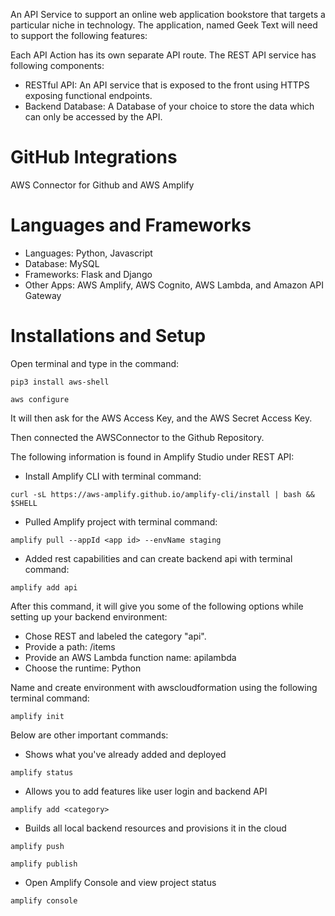 An API Service to support an online web application bookstore that targets a particular niche in
technology. The application, named Geek Text will need to support the following features:

Each API Action has its own separate API route. The REST API service has following components:
- RESTful API: An API service that is exposed to the front using HTTPS exposing functional endpoints.
- Backend Database: A Database of your choice to store the data which can only be accessed by the API.

# GitHub Integrations
AWS Connector for Github and AWS Amplify

# Languages and Frameworks
- Languages: Python, Javascript
- Database: MySQL
- Frameworks: Flask and Django 
- Other Apps: AWS Amplify, AWS Cognito, AWS Lambda, and Amazon API Gateway

# Installations and Setup
Open terminal and type in the command:
```console
pip3 install aws-shell
```
```console
aws configure
```
It will then ask for the AWS Access Key, and the AWS Secret Access Key.

Then connected the AWSConnector to the Github Repository.

The following information is found in Amplify Studio under REST API:
- Install Amplify CLI with terminal command: 
```console
curl -sL https://aws-amplify.github.io/amplify-cli/install | bash && $SHELL
```
- Pulled Amplify project with terminal command: 
```console
amplify pull --appId <app id> --envName staging
```
- Added rest capabilities and can create backend api with terminal command: 
```console
amplify add api
```
After this command, it will give you some of the following options while setting up your backend environment:
- Chose REST and labeled the category "api".
- Provide a path: /items
- Provide an AWS Lambda function name: apilambda
- Choose the runtime: Python

Name and create environment with awscloudformation using the following terminal command:
```console
amplify init
```

Below are other important commands:
- Shows what you've already added and deployed
```console
amplify status
```
- Allows you to add features like user login and backend API
```console
amplify add <category>
```
- Builds all local backend resources and provisions it in the cloud
```console
amplify push
```
```console
amplify publish
```
- Open Amplify Console and view project status
```console
amplify console
```




